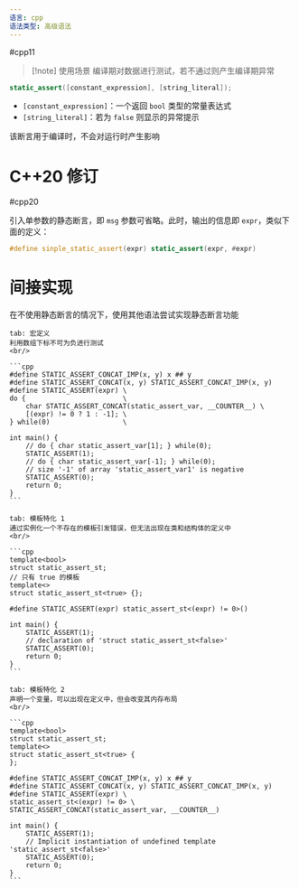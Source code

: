 ```yaml
---
语言: cpp
语法类型: 高级语法
---
```

#cpp11 

> [!note] 使用场景
> 编译期对数据进行测试，若不通过则产生编译期异常

```cpp
static_assert([constant_expression], [string_literal]);
```

* `[constant_expression]`：一个返回 `bool` 类型的常量表达式
* `[string_literal]`：若为 `false` 则显示的异常提示

该断言用于编译时，不会对运行时产生影响
# C++20 修订
#cpp20

引入单参数的静态断言，即 `msg` 参数可省略。此时，输出的信息即 `expr`，类似下面的定义：

```cpp
#define sinple_static_assert(expr) static_assert(expr, #expr)
```
# 间接实现

在不使用静态断言的情况下，使用其他语法尝试实现静态断言功能

````tabs
tab: 宏定义
利用数组下标不可为负进行测试
<br/>

```cpp
#define STATIC_ASSERT_CONCAT_IMP(x, y) x ## y
#define STATIC_ASSERT_CONCAT(x, y) STATIC_ASSERT_CONCAT_IMP(x, y)
#define STATIC_ASSERT(expr) \
do {                        \
    char STATIC_ASSERT_CONCAT(static_assert_var, __COUNTER__) \
    [(expr) != 0 ? 1 : -1]; \
} while(0)                  \

int main() {
    // do { char static_assert_var[1]; } while(0);
    STATIC_ASSERT(1);
    // do { char static_assert_var[-1]; } while(0);
    // size '-1' of array 'static_assert_var1' is negative
    STATIC_ASSERT(0);
    return 0;
}
```

tab: 模板特化 1
通过实例化一个不存在的模板引发错误，但无法出现在类和结构体的定义中
<br/>

```cpp
template<bool>
struct static_assert_st;
// 只有 true 的模板
template<>
struct static_assert_st<true> {};

#define STATIC_ASSERT(expr) static_assert_st<(expr) != 0>()

int main() {
    STATIC_ASSERT(1);
    // declaration of 'struct static_assert_st<false>'
    STATIC_ASSERT(0);
    return 0;
}
```

tab: 模板特化 2
声明一个变量，可以出现在定义中，但会改变其内存布局
<br/>

```cpp
template<bool>
struct static_assert_st;
template<>
struct static_assert_st<true> {
};

#define STATIC_ASSERT_CONCAT_IMP(x, y) x ## y
#define STATIC_ASSERT_CONCAT(x, y) STATIC_ASSERT_CONCAT_IMP(x, y)
#define STATIC_ASSERT(expr) \
static_assert_st<(expr) != 0> \
STATIC_ASSERT_CONCAT(static_assert_var, __COUNTER__)

int main() {
    STATIC_ASSERT(1);
    // Implicit instantiation of undefined template 'static_assert_st<false>'
    STATIC_ASSERT(0);
    return 0;
}
```
````
